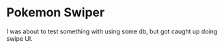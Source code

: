 # Pokemon Swiper
I was about to test something with using some db, but got caught up doing swipe UI.